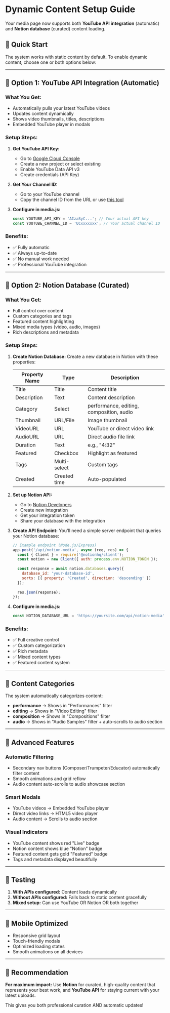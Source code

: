 # Dynamic Content Setup Guide

Your media page now supports both **YouTube API integration** (automatic) and **Notion database** (curated) content loading.

## 🎯 Quick Start

The system works with static content by default. To enable dynamic content, choose one or both options below:

---

## 🔴 Option 1: YouTube API Integration (Automatic)

### What You Get:
- Automatically pulls your latest YouTube videos
- Updates content dynamically
- Shows video thumbnails, titles, descriptions
- Embedded YouTube player in modals

### Setup Steps:

1. **Get YouTube API Key:**
   - Go to [Google Cloud Console](https://console.cloud.google.com/)
   - Create a new project or select existing
   - Enable YouTube Data API v3
   - Create credentials (API Key)

2. **Get Your Channel ID:**
   - Go to your YouTube channel
   - Copy the channel ID from the URL or use [this tool](https://commentpicker.com/youtube-channel-id.php)

3. **Configure in media.js:**
   ```javascript
   const YOUTUBE_API_KEY = 'AIzaSyC...'; // Your actual API key
   const YOUTUBE_CHANNEL_ID = 'UCxxxxxxx'; // Your actual channel ID
   ```

### Benefits:
- ✅ Fully automatic
- ✅ Always up-to-date
- ✅ No manual work needed
- ✅ Professional YouTube integration

---

## 🔵 Option 2: Notion Database (Curated)

### What You Get:
- Full control over content
- Custom categories and tags
- Featured content highlighting
- Mixed media types (video, audio, images)
- Rich descriptions and metadata

### Setup Steps:

1. **Create Notion Database:**
   Create a new database in Notion with these properties:
   
   | Property Name | Type | Description |
   |---------------|------|-------------|
   | Title | Title | Content title |
   | Description | Text | Content description |
   | Category | Select | performance, editing, composition, audio |
   | Thumbnail | URL/File | Image thumbnail |
   | VideoURL | URL | YouTube or direct video link |
   | AudioURL | URL | Direct audio file link |
   | Duration | Text | e.g., "4:32" |
   | Featured | Checkbox | Highlight as featured |
   | Tags | Multi-select | Custom tags |
   | Created | Created time | Auto-populated |

2. **Set up Notion API:**
   - Go to [Notion Developers](https://developers.notion.com/)
   - Create new integration
   - Get your integration token
   - Share your database with the integration

3. **Create API Endpoint:**
   You'll need a simple server endpoint that queries your Notion database:
   
   ```javascript
   // Example endpoint (Node.js/Express)
   app.post('/api/notion-media', async (req, res) => {
     const { Client } = require('@notionhq/client');
     const notion = new Client({ auth: process.env.NOTION_TOKEN });
     
     const response = await notion.databases.query({
       database_id: 'your-database-id',
       sorts: [{ property: 'Created', direction: 'descending' }]
     });
     
     res.json(response);
   });
   ```

4. **Configure in media.js:**
   ```javascript
   const NOTION_DATABASE_URL = 'https://yoursite.com/api/notion-media';
   ```

### Benefits:
- ✅ Full creative control
- ✅ Custom categorization
- ✅ Rich metadata
- ✅ Mixed content types
- ✅ Featured content system

---

## 🎨 Content Categories

The system automatically categorizes content:

- **performance** → Shows in "Performances" filter
- **editing** → Shows in "Video Editing" filter  
- **composition** → Shows in "Compositions" filter
- **audio** → Shows in "Audio Samples" filter + auto-scrolls to audio section

---

## 🚀 Advanced Features

### Automatic Filtering
- Secondary nav buttons (Composer/Trumpeter/Educator) automatically filter content
- Smooth animations and grid reflow
- Audio content auto-scrolls to audio showcase section

### Smart Modals
- YouTube videos → Embedded YouTube player
- Direct video links → HTML5 video player
- Audio content → Scrolls to audio section

### Visual Indicators
- YouTube content shows red "Live" badge
- Notion content shows blue "Notion" badge
- Featured content gets gold "Featured" badge
- Tags and metadata displayed beautifully

---

## 🔧 Testing

1. **With APIs configured:** Content loads dynamically
2. **Without APIs configured:** Falls back to static content gracefully
3. **Mixed setup:** Can use YouTube OR Notion OR both together

---

## 📱 Mobile Optimized

- Responsive grid layout
- Touch-friendly modals
- Optimized loading states
- Smooth animations on all devices

---

## 🎯 Recommendation

**For maximum impact:** Use **Notion** for curated, high-quality content that represents your best work, and **YouTube API** for staying current with your latest uploads.

This gives you both professional curation AND automatic updates! 